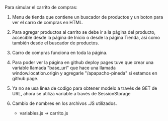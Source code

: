 Para simular el carrito de compras:

1. Menu de tienda que contiene un buscador de productos y un boton para ver el carro de compras en HTML.

2. Para agregar productos al carrito se debe ir a la página del producto, accecible desde la página de Inicio o desde la página Tienda, así como también desde el buscador de productos. 

3. Carro de compras funciona en toda la página.

4. Para poder ver la página en github deploy pages tuve que crear una variable llamada "base_url" que hace una llamada window.location.origin y agregarle "/apapacho-pineda" si estamos en github page.

5. Ya no se usa linea de codigo para obtener modelo a través de GET de URL, ahora se utiliza variable a través de SessionStorage

6. Cambio de nombres en los archivos .JS utilizados.
    - variables.js -> carrito.js